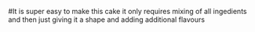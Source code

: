 #It is super easy to make this cake it only requires mixing of all ingedients and then just giving it a shape and adding additional flavours